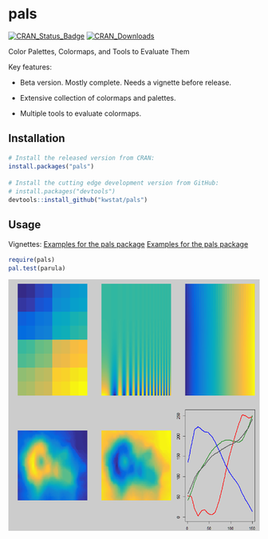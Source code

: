 # pals

[![CRAN_Status_Badge](http://www.r-pkg.org/badges/version/pals)](https://cran.r-project.org/package=pals)
[![CRAN_Downloads](https://cranlogs.r-pkg.org/badges/pals)](https://cranlogs.r-pkg.org/badges/pals)

Color Palettes, Colormaps, and Tools to Evaluate Them

Key features:

* Beta version. Mostly complete. Needs a vignette before release.

* Extensive collection of colormaps and palettes.

* Multiple tools to evaluate colormaps.

## Installation

```R
# Install the released version from CRAN:
install.packages("pals")

# Install the cutting edge development version from GitHub:
# install.packages("devtools")
devtools::install_github("kwstat/pals")
```

## Usage

Vignettes:
[Examples for the pals package](https://rawgit.com/kwstat/pals/master/vignettes/pals_examples.html)
[Examples for the pals package](https://rawgit.com/kwstat/pals/master/vignettes/illusion.html)

```R
require(pals)
pal.test(parula)
```
![pals](figure/parula.png)
